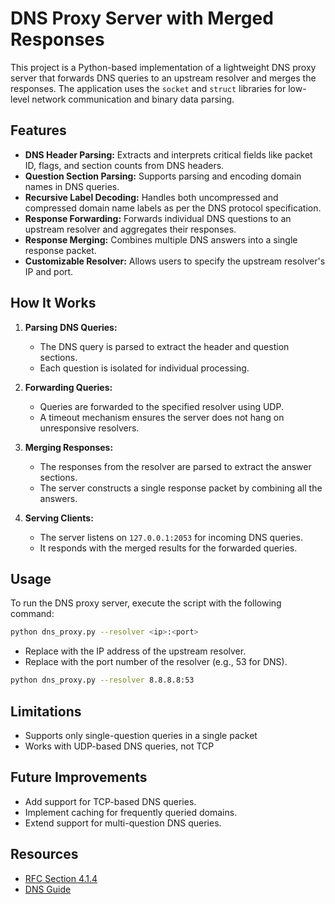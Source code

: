 # DNS Proxy Server with Merged Responses

This project is a Python-based implementation of a lightweight DNS proxy server that forwards DNS queries to an upstream resolver and merges the responses. The application uses the `socket` and `struct` libraries for low-level network communication and binary data parsing.

## Features

- **DNS Header Parsing:** Extracts and interprets critical fields like packet ID, flags, and section counts from DNS headers.
- **Question Section Parsing:** Supports parsing and encoding domain names in DNS queries.
- **Recursive Label Decoding:** Handles both uncompressed and compressed domain name labels as per the DNS protocol specification.
- **Response Forwarding:** Forwards individual DNS questions to an upstream resolver and aggregates their responses.
- **Response Merging:** Combines multiple DNS answers into a single response packet.
- **Customizable Resolver:** Allows users to specify the upstream resolver's IP and port.

## How It Works

1. **Parsing DNS Queries:** 
   - The DNS query is parsed to extract the header and question sections.
   - Each question is isolated for individual processing.

2. **Forwarding Queries:**
   - Queries are forwarded to the specified resolver using UDP.
   - A timeout mechanism ensures the server does not hang on unresponsive resolvers.

3. **Merging Responses:**
   - The responses from the resolver are parsed to extract the answer sections.
   - The server constructs a single response packet by combining all the answers.

4. **Serving Clients:**
   - The server listens on `127.0.0.1:2053` for incoming DNS queries.
   - It responds with the merged results for the forwarded queries.

## Usage

To run the DNS proxy server, execute the script with the following command:

```bash
python dns_proxy.py --resolver <ip>:<port>
```

- Replace <ip> with the IP address of the upstream resolver.
- Replace <port> with the port number of the resolver (e.g., 53 for DNS).

```bash
python dns_proxy.py --resolver 8.8.8.8:53
```

## Limitations
- Supports only single-question queries in a single packet
- Works with UDP-based DNS queries, not TCP

## Future Improvements
- Add support for TCP-based DNS queries.
- Implement caching for frequently queried domains.
- Extend support for multi-question DNS queries.

## Resources
- [RFC Section 4.1.4](https://www.rfc-editor.org/rfc/rfc1035#section-4.1.4)
- [DNS Guide](https://github.com/EmilHernvall/dnsguide/blob/b52da3b32b27c81e5c6729ac14fe01fef8b1b593/chapter1.md)

